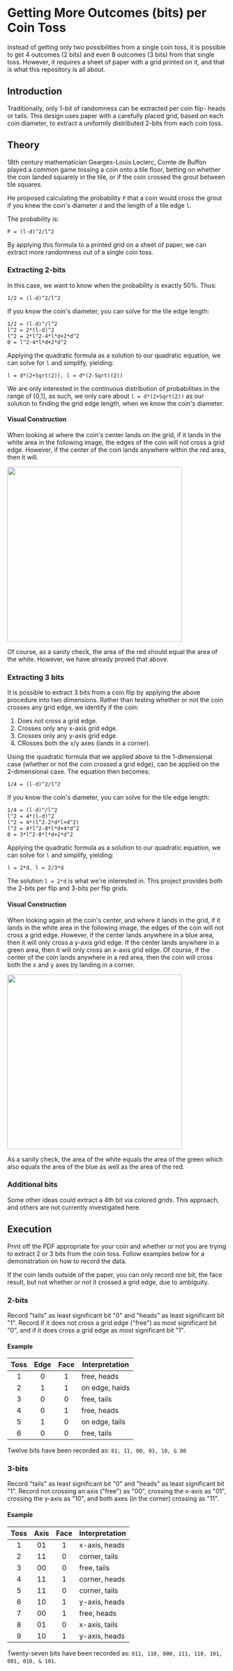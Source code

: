 # Getting More Outcomes (bits) per Coin Toss
Instead of getting only two possibilities from a single coin toss, it is
possible to get 4 outcomes (2 bits) and even 8 outcomes (3 bits) from that
single toss. However, it requires a sheet of paper with a grid printed on it,
and that is what this repository is all about.

## Introduction
Traditionally, only 1-bit of randomness can be extracted per coin flip- heads or
tails. This design uses paper with a carefully placed grid, based on each coin
diameter, to extract a uniformly distributed 2-bits from each coin toss.

## Theory
18th century mathematician Gearges-Louis Leclerc, Comte de Buffon played a
common game tossing a coin onto a tile floor, betting on whether the coin landed
squarely in the tile, or if the coin crossed the grout between tile squares.

He proposed calculating the probability `P` that a coin would cross the grout if
you knew the coin's diameter `d` and the length of a tile edge `l`.

The probability is:

    P = (l-d)^2/l^2

By applying this formula to a printed grid on a sheet of paper, we can extract
more randomness out of a single coin toss.

### Extracting 2-bits
In this case, we want to know when the probability is exactly 50%. Thus:

    1/2 = (l-d)^2/l^2

If you know the coin's diameter, you can solve for the tile edge length:

    1/2 = (l-d)^/l^2
    l^2 = 2*(l-d)^2
    l^2 = 2*l^2-4*l*d+2*d^2
    0 = l^2-4*l*d+2*d^2

Applying the quadratic formula as a solution to our quadratic equation, we can
solve for `l` and simplify, yielding:

    l = d*(2+Sqrt(2)), l = d*(2-Sqrt((2))

We are only interested in the continuous distribution of probabilities in the
range of [0,1], as such, we only care about `l = d*(2+Sqrt(2))` as our solution
to finding the grid edge length, when we know the coin's diameter.

#### Visual Construction
When looking at where the coin's center lands on the grid, if it lands in the
white area in the following image, the edges of the coin will not cross a grid
edge. However, if the center of the coin lands anywhere within the red area,
then it will.

<img src="https://user-images.githubusercontent.com/699572/43922357-bfb65b7c-9bdb-11e8-9c6e-c6c184961968.png" width="400px"/>

Of course, as a sanity check, the area of the red should equal the area of the
white. However, we have already proved that above.

### Extracting 3 bits
It is possible to extract 3 bits from a coin flip by applying the above
procedure into two dimensions. Rather than testing whether or not the coin
crosses any grid edge, we identify if the coin:

1. Does not cross a grid edge.
2. Crosses only any x-axis grid edge.
3. Crosses only any y-axis grid edge.
4. CRosses both the x/y axes (lands in a corner).

Using the quadratic formula that we applied above to the 1-dimensional case
(whether or not the coin crossed a grid edge), can be applied on the
2-dimensional case. The equation then becomes:

    1/4 = (l-d)^2/l^2

If you know the coin's diameter, you can solve for the tile edge length:

    1/4 = (l-d)^/l^2
    l^2 = 4*(l-d)^2
    l^2 = 4*(l^2-2*d*l+d^2)
    l^2 = 4*l^2-8*l*d+4*d^2
    0 = 3*l^2-8*l*d+2*d^2

Applying the quadratic formula as a solution to our quadratic equation, we can
solve for `l` and simplify, yielding:

    l = 2*d, l = 2/3*d

The solution `l = 2*d` is what we're interested in. This project provides both
the 2-bits per flip and 3-bits per flip grids.

#### Visual Construction
When looking again at the coin's center, and where it lands in the grid, if it
lands in the white area in the following image, the edges of the coin will not
cross a grid edge. However, if the center lands anywhere in a blue area, then it
will only cross a y-axis grid edge. If the center lands anywhere in a green
area, then it will only cross an x-axis grid edge. Of course, if the center of
the coin lands anywhere in a red area, then the coin will cross both the x and y
axes by landing in a corner.

<img src="https://user-images.githubusercontent.com/699572/43922358-bfeddd40-9bdb-11e8-9a1e-e28946f55972.png" width="400px" />

As a sanity check, the area of the white equals the area of the green which also
equals the area of the blue as well as the area of the red.

### Additional bits
Some other ideas could extract a 4th bit via colored grids. This approach, and
others are not currently investigated here.

## Execution
Print off the PDF appropriate for your coin and whether or not you are trying to
extract 2 or 3 bits from the coin toss. Follow examples below for a
demonstration on how to record the data.

If the coin lands outside of the paper, you can only record one bit, the face
result, but not whether or not it crossed a grid edge, due to ambiguity.

### 2-bits
Record "tails" as least significant bit "0" and "heads" as least significant bit
"1". Record if it does not cross a grid edge ("free") as most significant bit
"0", and if it does cross a grid edge as most significant bit "1".

#### Example
| Toss | Edge | Face | Interpretation |
| :--: | :--: | :--: | -------------- |
|  1   |  0   |  1   | free, heads    |
|  2   |  1   |  1   | on edge, haids |
|  3   |  0   |  0   | free, tails    |
|  4   |  0   |  1   | free, heads    |
|  5   |  1   |  0   | on edge, tails |
|  6   |  0   |  0   | free, tails    |

Twelve bits have been recorded as: `01, 11, 00, 01, 10, & 00`

### 3-bits
Record "tails" as least significant bit "0" and "heads" as least significant bit
"1". Record not crossing an axis ("free") as "00", crossing the x-axis as "01",
crossing the y-axis as "10", and both axes (in the corner) crossing as "11".

#### Example
| Toss | Axis | Face | Interpretation |
| :--: | :--: | :--: | -------------- |
|  1   |  01  |  1   | x-axis, heads  |
|  2   |  11  |  0   | corner, tails  |
|  3   |  00  |  0   | free, tails    |
|  4   |  11  |  1   | corner, heads  |
|  5   |  11  |  0   | corner, tails  |
|  6   |  10  |  1   | y-axis, heads  |
|  7   |  00  |  1   | free, heads    |
|  8   |  01  |  0   | x-axis, tails  |
|  9   |  10  |  1   | y-axis, heads  |

Twenty-seven bits have been recorded as: `011, 110, 000, 111, 110, 101, 001,
010, & 101`.
